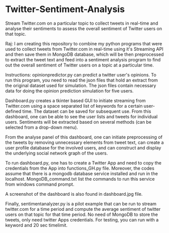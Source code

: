 # Twitter-Sentiment-Analysis
Stream Twitter.com on a particular topic to collect tweets in real-time and analyse their sentiments to assess the overall sentiment of Twitter users on that topic. 


Raj: I am creating this repository to combine my python programs that were used to collect tweets from Twitter.com in real-time using it's Streaming API and then save them in MongoDB database, which will be then preprocessed to extract the tweet text and feed into a sentiment analysis program to find out the overall sentiment of Twitter users on a topic at a particular time.


Instructions:
opinionpredictor.py can predict a twitter user's opinions. To run this program, you need to read the json files that hold an extract from the original dataset used for simulation. The json files contain necessary data for doing the opinion prediction simulation for five users.


Dashboard.py creates a tkinter based GUI to initiate streaming from Twitter.com using a space separated list of keywords for a certain user-defined time. The dataset can be saved for subsequent use. From this dashboard, one can be able to see the user lists and tweets for individual users. Sentiments will be extracted based on several methods (can be selected from a drop-down menu). 


From the analyse panel of this dashboard, one can initiate preprocessing of the tweets by removing unnecessary elements from tweet text, can create a user profile database for the involved users, and can construct and display the underlying social network graph of the users.


To run dashboard.py, one has to create a Twitter App and need to copy the credentials from the App into functions_GH.py file. Moreover, the codes assume that there is a mongodb database service installed and run in the localhost. MongoDB_command.txt list the commands to run this service from windows command prompt.


A screenshot of the dashboard is also found in dashboard.jpg file.


Finally, sentimentanalyzer.py is a pilot example that can be run to stream twitter.com for a time period and compute the average sentiment of twitter users on that topic for that time period. No need of MongoDB to store the tweets, only need twitter Apps credentials. For testing, you can run with a keyword and 20 sec timelimit.
